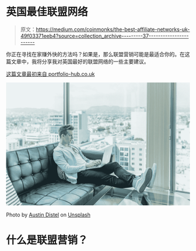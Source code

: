 # 英国最佳联盟网络

> 原文：<https://medium.com/coinmonks/the-best-affiliate-networks-uk-49f03371eeb4?source=collection_archive---------37----------------------->

你正在寻找在家赚外快的方法吗？如果是，那么联盟营销可能是最适合你的。在这篇文章中，我将分享我对英国最好的联盟网络的一些主要建议。

[这篇文章最初来自 portfolio-hub.co.uk](http://www.portfolio-hub.co.uk/)

![](img/6a44114bb4310d53b62bfe7153ffc5a1.png)

Photo by [Austin Distel](https://unsplash.com/@austindistel?utm_source=medium&utm_medium=referral) on [Unsplash](https://unsplash.com?utm_source=medium&utm_medium=referral)

# 什么是联盟营销？